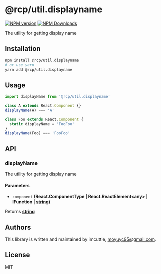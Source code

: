 # @rcp/util.displayname

[![NPM version](https://img.shields.io/npm/v/@rcp/util.displayname.svg?style=flat-square)](https://www.npmjs.com/package/@rcp/util.displayname)
[![NPM Downloads](https://img.shields.io/npm/dm/@rcp/util.displayname.svg?style=flat-square&maxAge=43200)](https://www.npmjs.com/package/@rcp/util.displayname)

The utility for getting display name

## Installation

```bash
npm install @rcp/util.displayname
# or use yarn
yarn add @rcp/util.displayname
```

## Usage

```javascript
import displayName from '@rcp/util.displayname'

class A extends React.Component {}
displayName(A) === 'A'

class Foo extends React.Component {
  static displayName = 'FooFoo'
}
displayName(Foo) === 'FooFoo'
```

## API

<!-- Generated by documentation.js. Update this documentation by updating the source code. -->

### displayName

The utility for getting display name

#### Parameters

-   `component` **(React.ComponentType | React.ReactElement&lt;any> | IFunction | [string](https://developer.mozilla.org/docs/Web/JavaScript/Reference/Global_Objects/String))** 

Returns **[string](https://developer.mozilla.org/docs/Web/JavaScript/Reference/Global_Objects/String)** 

## Authors

This library is written and maintained by imcuttle, <a href="mailto:moyuyc95@gmail.com">moyuyc95@gmail.com</a>.

## License

MIT
